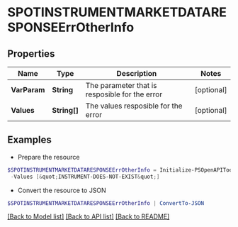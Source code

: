 # SPOTINSTRUMENTMARKETDATARESPONSEErrOtherInfo
## Properties

Name | Type | Description | Notes
------------ | ------------- | ------------- | -------------
**VarParam** | **String** | The parameter that is resposible for the error | [optional] 
**Values** | **String[]** | The values resposible for the error | [optional] 

## Examples

- Prepare the resource
```powershell
$SPOTINSTRUMENTMARKETDATARESPONSEErrOtherInfo = Initialize-PSOpenAPIToolsSPOTINSTRUMENTMARKETDATARESPONSEErrOtherInfo  -VarParam instruments `
 -Values [&quot;INSTRUMENT-DOES-NOT-EXIST&quot;]
```

- Convert the resource to JSON
```powershell
$SPOTINSTRUMENTMARKETDATARESPONSEErrOtherInfo | ConvertTo-JSON
```

[[Back to Model list]](../README.md#documentation-for-models) [[Back to API list]](../README.md#documentation-for-api-endpoints) [[Back to README]](../README.md)

